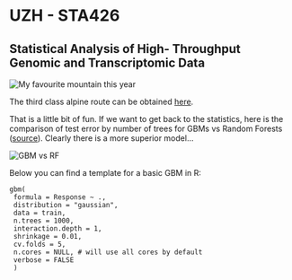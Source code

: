 # UZH - STA426
## Statistical Analysis of High- Throughput Genomic and Transcriptomic Data

![My favourite mountain this year](https://github.com/asewak/UZH-STA426/blob/master/Week%201/Homework%20Part%201/IMG_6400.JPG)

The third class alpine route can be obtained [here](https://www.summitpost.org/northeast-ridge/162778).

That is a little bit of fun. If we want to get back to the statistics, here is the comparison of test error by number of trees for GBMs vs Random Forests ([source](https://web.stanford.edu/~hastie/Papers/ESLII.pdf)). Clearly there is a more superior model...

![GBM vs RF](https://github.com/asewak/UZH-STA426/blob/master/Week%201/Homework%20Part%201/dr-trevor-hastie-data-science-of-gbm-october-10-2013-presented-with-h2o-40-638.jpg)

Below you can find a template for a basic GBM in R:

```{r}
gbm(
 formula = Response ~ .,
 distribution = "gaussian",
 data = train,
 n.trees = 1000,
 interaction.depth = 1,
 shrinkage = 0.01,
 cv.folds = 5,
 n.cores = NULL, # will use all cores by default
 verbose = FALSE
 )  
```

